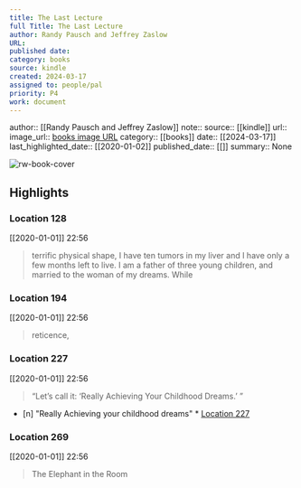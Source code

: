 ```yaml
---
title: The Last Lecture
full Title: The Last Lecture
author: Randy Pausch and Jeffrey Zaslow
URL: 
published date: 
category: books
source: kindle
created: 2024-03-17
assigned to: people/pal
priority: P4
work: document
---
```

author:: [[Randy Pausch and Jeffrey Zaslow]]
note:: 
source:: [[kindle]]
url:: 
image_url:: [books image URL](https://images-na.ssl-images-amazon.com/images/I/41Sy7h6f0qL._SL200_.jpg)
category:: [[books]]
date:: [[2024-03-17]]
last_highlighted_date:: [[2020-01-02]]
published_date:: [[]]
summary:: None

![rw-book-cover](https://images-na.ssl-images-amazon.com/images/I/41Sy7h6f0qL._SL200_.jpg)

## Highlights
### Location 128
[[2020-01-01]] 22:56
> terrific physical shape, I have ten tumors in my liver and I have only a few months left to live. I am a father of three young children, and married to the woman of my dreams. While


### Location 194
[[2020-01-01]] 22:56
> reticence,


### Location 227
[[2020-01-01]] 22:56
> “Let’s call it: ‘Really Achieving Your Childhood Dreams.’ ”

- [n] "Really Achieving your childhood dreams"  * [Location 227](https://readwise.io/to_kindle?action=open&asin=B00139VU7E&location=227)


### Location 269
[[2020-01-01]] 22:56
> The Elephant in the Room


